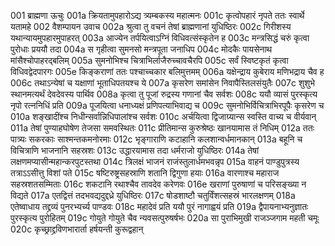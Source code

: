 001	ब्राह्मणा ऊचुः
001a	क्रियतामुपहारोऽद्य त्र्यम्बकस्य महात्मनः
001c	कृत्वोपहारं नृपते ततः स्वार्थे यतामहे
002	वैशम्पायन उवाच
002a	श्रुत्वा तु वचनं तेषां ब्राह्मणानां युधिष्ठिरः
002c	गिरीशस्य यथान्यायमुपहारमुपाहरत्
003a	आज्येन तर्पयित्वाऽग्निं विधिवत्संस्कृतेन ह
003c	मन्त्रसिद्धं चरुं कृत्वा पुरोधाः प्रययौ तदा
004a	स गृहीत्वा सुमनसो मन्त्रपूता जनाधिप
004c	मोदकैः पायसेनाथ मांसैश्चोपाहरद्बलिम्
005a	सुमनोभिश्च चित्राभिर्लाजैरुच्चावचैरपि
005c	सर्वं स्विष्टकृतं कृत्वा विधिवद्वेदपारगः
005e	किङ्कराणां ततः पश्चाच्चकार बलिमुत्तमम्
006a	यक्षेन्द्राय कुबेराय मणिभद्राय चैव ह
006c	तथाऽन्येषां च यक्षाणां भूताधिपतयश्च ये
007a	कृसरेण समांसेन निवापैस्तिलसंयुतैः
007c	शुशुभे स्थानमत्यर्थं देवदेवस्य पार्थिव
008a	कृत्वा तु पूजां रुद्रस्य गणानां चैव सर्वशः
008c	ययौ व्यासं पुरस्कृत्य नृपो रत्ननिधिं प्रति
009a	पूजयित्वा धनाध्यक्षं प्रणिपत्याभिवाद्य च
009c	सुमनोभिर्विचित्राभिरपूपैः कृसरेण च
010a	शङ्खादींश्च निधीन्सर्वान्निधिपालांश्च सर्वशः
010c	अर्चयित्वा द्विजाग्र्यान्स स्वस्ति वाच्य च वीर्यवान्
011a	तेषां पुण्याहघोषेण तेजसा समवस्थितः
011c	प्रीतिमान्स कुरुश्रेष्ठः खानयामास तं निधिम्
012a	ततः पात्र्यः सकरकाः साश्मन्तकमनोरमाः
012c	भृङ्गाराणि कटाहानि कलशान्वर्धमानकान्
013a	बहूनि च विचित्राणि भाजनानि सहस्रशः
013c	उद्धारयामास तदा धर्मराजो युधिष्ठिरः
014a	तेषां लक्षणमप्यासीन्महान्करपुटस्तथा
014c	त्रिलक्षं भाजनं राजंस्तुलार्धमभवन्नृप
015a	वाहनं पाण्डुपुत्रस्य तत्राऽऽसीत्तु विशां पते
015c	षष्टिरुष्ट्रसहस्राणि शतानि द्विगुणा हयाः
016a	वारणाश्च महाराज सहस्रशतसम्मिताः
016c	शकटानि रथाश्चैव तावदेव करेणवः
016e	खराणां पुरुषाणां च परिसङ्ख्या न विद्यते
017a	एतद्वित्तं तदभवद्यदुद्दध्रे युधिष्ठिरः
017c	षोडशाष्टौ चतुर्विंशत्सहस्रं भारलक्षणम्
018a	एतेष्वाधाय तद्द्रव्यं पुनरभ्यर्च्य पाण्डवः
018c	महादेवं प्रति ययौ पुरं नागाह्वयं प्रति
019a	द्वैपायनाभ्यनुज्ञातः पुरस्कृत्य पुरोहितम्
019c	गोयुते गोयुते चैव न्यवसत्पुरुषर्षभः
020a	सा पुराभिमुखी राजञ्जगाम महती चमूः
020c	कृच्छ्राद्द्रविणभारार्ता हर्षयन्ती कुरूद्वहान्
